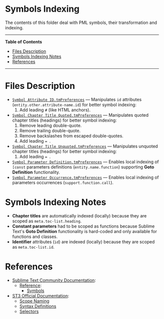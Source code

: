 # Symbols Indexing

The contents of this folder deal with PML symbols, their transformation and indexing.


-----

**Table of Contents**

<!-- MarkdownTOC autolink="true" bracket="round" autoanchor="false" lowercase="only_ascii" uri_encoding="true" levels="1,2,3" -->

- [Files Description](#files-description)
- [Symbols Indexing Notes](#symbols-indexing-notes)
- [References](#references)

<!-- /MarkdownTOC -->

-----

# Files Description

- [`Symbol Attribute ID.tmPreferences`][ID] — Manipulates `id` attributes (`entity.other.attribute-name.id`) for better symbol indexing:
    1. Add leading `#` (like HTML anchors).
- [`Symbol Chapter Title Quoted.tmPreferences`][Ch Title Quoted] — Manipulates quoted chapter titles (headings) for better symbol indexing:
    1. Remove leading double-quote.
    2. Remove trailing double-quote.
    3. Remove backslashes from escaped double-quotes.
    4. Add leading `= `.
- [`Symbol Chapter Title Unquoted.tmPreferences`][Ch Title Unquoted] — Manipulates unquoted chapter titles (headings) for better symbol indexing:
    1. Add leading `= `.
- [`Symbol Parameter Definition.tmPreferences`][Param Def] — Enables local indexing of `[const` parameters definitions (`entity.name.function`) supporting __Goto Definition__ functionality.
- [`Symbol Parameter Occurrence.tmPreferences`][Param] — Enables local indexing of parameters occurrences (`support.function.call`).


# Symbols Indexing Notes

- __Chapter titles__ are automatically indexed (locally) because they are scoped as `meta.toc-list.heading`.
- __Constant parameters__ had to be scoped as functions because Sublime Text's __Goto Definition__ functionality is hard-coded and only available for functions and classes.
- __Identifier__ attributes (`id`) are indexed (locally) because they are scoped as `meta.toc-list.id`.


# References

- [Sublime Text Community Documentation]:
    + [Reference]:
        * [Symbols]
- [ST3 Official Documentation]:
    + [Scope Naming]
    + [Syntax Definitions]
    + [Selectors]

<!-----------------------------------------------------------------------------
                               REFERENCE LINKS
------------------------------------------------------------------------------>

<!-- project files -->

[Ch Title Quoted]: ./Symbol%20Chapter%20Title%20Quoted.tmPreferences "View source file"
[Ch Title Unquoted]: ./Symbol%20Chapter%20Title%20Unquoted.tmPreferences "View source file"
[ID]: ./Symbol%20Attribute%20ID.tmPreferences "View source file"
[Param Def]: ./Symbol%20Parameter%20Definition.tmPreferences "View source file"
[Param]: ./Symbol%20Parameter%20Occurrence.tmPreferences "View source file"

<!-- ST3 Official Docs -->

[ST3 Official Documentation]: https://www.sublimetext.com/docs/3/
[Scope Naming]: https://www.sublimetext.com/docs/3/scope_naming.html
[Syntax Definitions]: https://www.sublimetext.com/docs/3/syntax.html
[Selectors]: https://www.sublimetext.com/docs/3/selectors.html

<!-- ST3 Community Docs -->

[Sublime Text Community Documentation]: https://docs.sublimetext.io/

[Reference]: https://docs.sublimetext.io/reference/
[Symbols]: https://docs.sublimetext.io/reference/symbols.html

<!-- EOF -->
